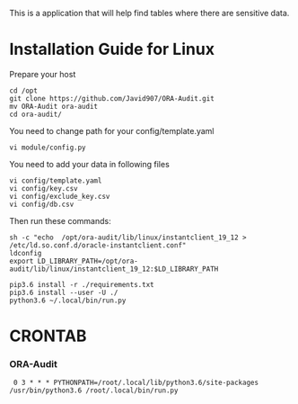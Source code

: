 This is a application that will help find tables where there are sensitive data.


# Installation Guide for Linux

Prepare your host

    cd /opt
    git clone https://github.com/Javid907/ORA-Audit.git
    mv ORA-Audit ora-audit
    cd ora-audit/

You need to change path for your config/template.yaml

    vi module/config.py


You need to add your data in following files

    vi config/template.yaml
    vi config/key.csv
    vi config/exclude_key.csv
    vi config/db.csv


Then run these commands:

    sh -c "echo  /opt/ora-audit/lib/linux/instantclient_19_12 > /etc/ld.so.conf.d/oracle-instantclient.conf"
    ldconfig
    export LD_LIBRARY_PATH=/opt/ora-audit/lib/linux/instantclient_19_12:$LD_LIBRARY_PATH

    pip3.6 install -r ./requirements.txt
    pip3.6 install --user -U ./
    python3.6 ~/.local/bin/run.py



# CRONTAB
### ORA-Audit
     0 3 * * * PYTHONPATH=/root/.local/lib/python3.6/site-packages /usr/bin/python3.6 /root/.local/bin/run.py
